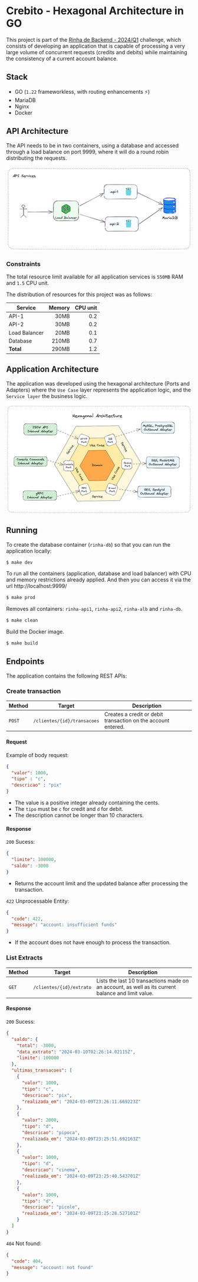 # Crebito - Hexagonal Architecture in GO

This project is part of the [Rinha de Backend - 2024/Q1](https://github.com/zanfranceschi/rinha-de-backend-2024-q1) challenge, which consists of developing an application that is capable of processing a very large volume of concurrent requests (credits and debits) while maintaining the consistency of a current account balance.

## Stack

- GO (`1.22` frameworkless, with routing enhancements ⚡️)
- MariaDB
- Nginx
- Docker

## API Architecture

The API needs to be in two containers, using a database and accessed through a load balance on port 9999, where it will do a round robin distributing the requests.

![alt text](misc/api.png)

### Constraints

The total resource limit available for all application services is `550MB` RAM and `1.5` CPU unit.

The distribution of resources for this project was as follows:

| Service       | Memory | CPU unit |
|---------------|-------:|---------:|
| API-1         |   30MB |      0.2 |
| API-2         |   30MB |      0.2 |
| Load Balancer |   20MB |      0.1 |
| Database      |  210MB |      0.7 |
| **Total**     |  290MB |      1.2 |


## Application Architecture

The application was developed using the hexagonal architecture (Ports and Adapters) where the `Use Case` layer represents the application logic, and the `Service layer` the business logic. 

![alt text](misc/hexagonal-architecture.png)

## Running

To create the database container (`rinha-db`) so that you can run the application locally:
```sh
$ make dev
```

To run all the containers (application, database and load balancer) with CPU and memory restrictions already applied. And then you can access it via the url http://localhost:9999/
```sh
$ make prod
```

Removes all containers: `rinha-api1`, `rinha-api2`, `rinha-alb` and `rinha-db`.
```sh
$ make clean
```

Build the Docker image.
```sh
$ make build
```

## Endpoints

The application contains the following REST APIs:

### Create transaction

| Method | Target                      | Description                                                 |
|--------|-----------------------------|-------------------------------------------------------------|
| `POST` | `/clientes/{id}/transacoes` | Creates a credit or debit transaction on the account entered. |

#### Request

Example of body request:
```json
{
  "valor": 1000,
  "tipo" : "c",
  "descricao" : "pix"
}
```
- The value is a positive integer already containing the cents.
- The `tipo` must be `c` for credit and `d` for debit.
- The description cannot be longer than 10 characters.

#### Response

`200` Sucess:
```json
{
  "limite": 100000,
  "saldo": -3000
}
```
- Returns the account limit and the updated balance after processing the transaction.

`422` Unprocessable Entity:
```json
{
  "code": 422,
  "message": "account: insufficient funds"
}
```
- If the account does not have enough to process the transaction.

### List Extracts

| Method | Target                   | Description                                                                                        |
|--------|--------------------------|----------------------------------------------------------------------------------------------------|
| `GET`  | `/clientes/{id}/extrato` | Lists the last 10 transactions made on an account, as well as its current balance and limit value. |

#### Response

`200` Sucess:
```json
{
  "saldo": {
    "total": -3000,
    "data_extrato": "2024-03-10T02:26:14.02115Z",
    "limite": 100000
  },
  "ultimas_transacoes": [
    {
      "valor": 1000,
      "tipo": "c",
      "descricao": "pix",
      "realizada_em": "2024-03-09T23:26:11.669223Z"
    },
    {
      "valor": 2000,
      "tipo": "d",
      "descricao": "pipoca",
      "realizada_em": "2024-03-09T23:25:51.692163Z"
    },
    {
      "valor": 1000,
      "tipo": "d",
      "descricao": "cinema",
      "realizada_em": "2024-03-09T23:25:40.543701Z"
    },
    {
      "valor": 1000,
      "tipo": "d",
      "descricao": "picole",
      "realizada_em": "2024-03-09T23:25:28.527101Z"
    }
  ]
}
```

`404` Not found:
```json
{
  "code": 404,
  "message": "account: not found"
}
```